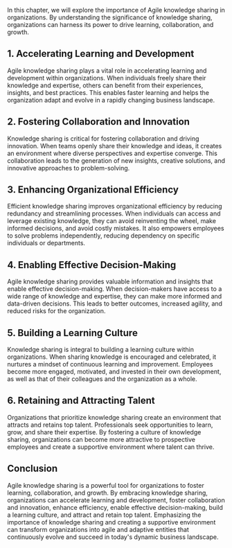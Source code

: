 
In this chapter, we will explore the importance of Agile knowledge sharing in organizations. By understanding the significance of knowledge sharing, organizations can harness its power to drive learning, collaboration, and growth.

**1. Accelerating Learning and Development**
--------------------------------------------

Agile knowledge sharing plays a vital role in accelerating learning and development within organizations. When individuals freely share their knowledge and expertise, others can benefit from their experiences, insights, and best practices. This enables faster learning and helps the organization adapt and evolve in a rapidly changing business landscape.

**2. Fostering Collaboration and Innovation**
---------------------------------------------

Knowledge sharing is critical for fostering collaboration and driving innovation. When teams openly share their knowledge and ideas, it creates an environment where diverse perspectives and expertise converge. This collaboration leads to the generation of new insights, creative solutions, and innovative approaches to problem-solving.

**3. Enhancing Organizational Efficiency**
------------------------------------------

Efficient knowledge sharing improves organizational efficiency by reducing redundancy and streamlining processes. When individuals can access and leverage existing knowledge, they can avoid reinventing the wheel, make informed decisions, and avoid costly mistakes. It also empowers employees to solve problems independently, reducing dependency on specific individuals or departments.

**4. Enabling Effective Decision-Making**
-----------------------------------------

Agile knowledge sharing provides valuable information and insights that enable effective decision-making. When decision-makers have access to a wide range of knowledge and expertise, they can make more informed and data-driven decisions. This leads to better outcomes, increased agility, and reduced risks for the organization.

**5. Building a Learning Culture**
----------------------------------

Knowledge sharing is integral to building a learning culture within organizations. When sharing knowledge is encouraged and celebrated, it nurtures a mindset of continuous learning and improvement. Employees become more engaged, motivated, and invested in their own development, as well as that of their colleagues and the organization as a whole.

**6. Retaining and Attracting Talent**
--------------------------------------

Organizations that prioritize knowledge sharing create an environment that attracts and retains top talent. Professionals seek opportunities to learn, grow, and share their expertise. By fostering a culture of knowledge sharing, organizations can become more attractive to prospective employees and create a supportive environment where talent can thrive.

**Conclusion**
--------------

Agile knowledge sharing is a powerful tool for organizations to foster learning, collaboration, and growth. By embracing knowledge sharing, organizations can accelerate learning and development, foster collaboration and innovation, enhance efficiency, enable effective decision-making, build a learning culture, and attract and retain top talent. Emphasizing the importance of knowledge sharing and creating a supportive environment can transform organizations into agile and adaptive entities that continuously evolve and succeed in today's dynamic business landscape.
